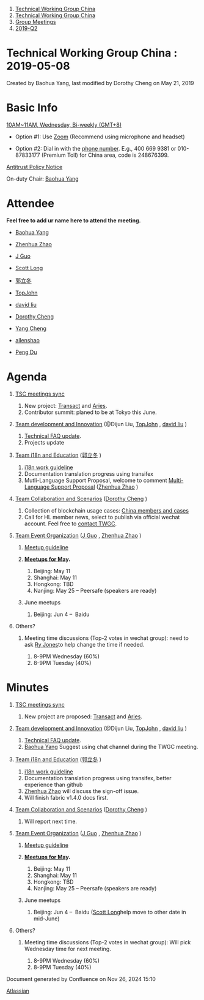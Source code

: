 1. [Technical Working Group China](index.html)
2. [Technical Working Group China](Technical-Working-Group-China_22151170.html)
3. [Group Meetings](Group-Meetings_22151180.html)
4. [2019-Q2](2019-Q2_22151182.html)

# Technical Working Group China : 2019-05-08

Created by Baohua Yang, last modified by Dorothy Cheng on May 21, 2019

# Basic Info

[10AM~11AM, Wednesday, Bi-weekly (GMT+8)](#)

- Option #1: Use [Zoom](https://zoom.us/my/hyperledger.community "https://zoom.us/my/hyperledger.community") (Recommend using microphone and headset)

<!--THE END-->

- Option #2: Dial in with the [phone number](https://zoom.us/zoomconference?m=mTUdEBuT33gjEcR54Rqsi1KmFyNgSLYP). E.g., 400 669 9381 or 010-87833177 (Premium Toll) for China area, code is 248676399.

[Antitrust Policy Notice](https://docs.google.com/presentation/d/1punUCr0mSZT9gMKCs3vCYqbWbjeS_RG-18ZrhkfwoYc/edit?ts=5a14dfdf)

On-duty Chair: [Baohua Yang](https://lf-hyperledger.atlassian.net/wiki/people/557058:17d87dbf-05fe-4c1b-84cf-fd69f7fcbb20?ref=confluence)

# Attendee

**Feel free to add ur name here to attend the meeting.**

- [Baohua Yang](https://lf-hyperledger.atlassian.net/wiki/people/557058:17d87dbf-05fe-4c1b-84cf-fd69f7fcbb20?ref=confluence)
- [Zhenhua Zhao](https://lf-hyperledger.atlassian.net/wiki/people/5da669613c95d00c3c649d6e?ref=confluence)
  
- [J Guo](https://lf-hyperledger.atlassian.net/wiki/people/70121:6a297646-8eaf-48bb-afd9-76ce748a10eb?ref=confluence)
  
- [Scott Long](https://lf-hyperledger.atlassian.net/wiki/people/712020:d1bf34a5-5759-4945-8433-6da36f1c6870?ref=confluence)
  
- [郭立冬](https://lf-hyperledger.atlassian.net/wiki/people/6183eb45bcb574006810d17f?ref=confluence)
  
- [TopJohn](https://lf-hyperledger.atlassian.net/wiki/people/5b417eec10d57114135ec9aa?ref=confluence)
- [david liu](https://lf-hyperledger.atlassian.net/wiki/people/557058:ccdd3d2a-7f2a-4159-a2f2-de5fc7776831?ref=confluence)
- [Dorothy Cheng](https://lf-hyperledger.atlassian.net/wiki/people/712020:7e5a518b-9be6-4b40-8450-a804ca93647a?ref=confluence)
  
- [Yang Cheng](https://lf-hyperledger.atlassian.net/wiki/people/712020:4461a0ca-7fe6-4b0c-9a5e-2eb1d121e60a?ref=confluence)
  
- [allenshao](https://lf-hyperledger.atlassian.net/wiki/people/70121:94959fcf-c3bb-4ec7-98c8-cd9ecf26db53?ref=confluence)
- [Peng Du](https://lf-hyperledger.atlassian.net/wiki/people/712020:40cfa3db-3ae0-4442-b843-16a107ce7b9f?ref=confluence)

# Agenda

1. [TSC meetings sync](https://lists.hyperledger.org/g/tsc "https://lists.hyperledger.org/g/tsc")
   
   1. New project: [Transact](https://lists.hyperledger.org/g/tsc/message/2161) and [Aries](https://lf-hyperledger.atlassian.net/wiki/display/HYP/Hyperledger+Aries+Proposal).
   2. Contributor summit: planed to be at Tokyo this June.
2. [Team development and Innovation](https://lf-hyperledger.atlassian.net/wiki/display/TWGC/Development+and+Innovation) (@Dijun Liu, [TopJohn](https://lf-hyperledger.atlassian.net/wiki/people/5b417eec10d57114135ec9aa?ref=confluence) , [david liu](https://lf-hyperledger.atlassian.net/wiki/people/557058:ccdd3d2a-7f2a-4159-a2f2-de5fc7776831?ref=confluence) )
   
   1. [Technical FAQ update](https://lf-hyperledger.atlassian.net/wiki/display/TWGC/FAQ).
   2. Projects update
3. [Team i18n and Education](https://lf-hyperledger.atlassian.net/wiki/display/TWGC/i18n+and+Education) ([郭立冬](https://lf-hyperledger.atlassian.net/wiki/people/6183eb45bcb574006810d17f?ref=confluence) )
   
   1. [i18n work guideline](https://wiki-archive.hyperledger.org/groups/twgc/team_ie/guideline "groups:twgc:team_ie:guideline")
   2. Documentation translation progress using transifex
   3. Mutli-Language Support Proposal, welcome to comment [Multi-Language Support Proposal](https://docs.google.com/document/d/1lOF9kxjN4hK0b4YzlEVsHO8BcB2BjA3CMSemkfdDTdM/edit?usp=sharing) ([Zhenhua Zhao](https://lf-hyperledger.atlassian.net/wiki/people/5da669613c95d00c3c649d6e?ref=confluence) )
4. [Team Collaboration and Scenarios](https://lf-hyperledger.atlassian.net/wiki/display/TWGC/Collaborations+and+Scenarios) ([Dorothy Cheng](https://lf-hyperledger.atlassian.net/wiki/people/712020:7e5a518b-9be6-4b40-8450-a804ca93647a?ref=confluence) )
   
   1. Collection of blockchain usage cases: [China members and cases](https://wiki.hyperledger.org/groups/twgc/team_cs "https://wiki.hyperledger.org/groups/twgc/team_cs")
   2. Call for HL member news, select to publish via official wechat account. Feel free to [contact TWGC](mailto:twg-china@lists.hyperledger.org).
5. [Team Event Organization](https://lf-hyperledger.atlassian.net/wiki/display/TWGC/Events+Organization) ([J Guo](https://lf-hyperledger.atlassian.net/wiki/people/70121:6a297646-8eaf-48bb-afd9-76ce748a10eb?ref=confluence) , [Zhenhua Zhao](https://lf-hyperledger.atlassian.net/wiki/people/5da669613c95d00c3c649d6e?ref=confluence) )
   
   1. [Meetup guideline](https://wiki-archive.hyperledger.org/groups/twgc/events/guideline "groups:twgc:events:guideline")
   2. **[Meetups for Ma](https://lf-hyperledger.atlassian.net/wiki/display/TWGC/Events+Organization)y.**
      
      1. Beijing: May 11
      2. Shanghai: May 11
      3. Hongkong: TBD
      4. Nanjing: May 25 – Peersafe (speakers are ready)
   3. June meetups
      
      1. Beijing: Jun 4 –  Baidu
6. Others?
   
   1. Meeting time discussions (Top-2 votes in wechat group): need to ask [Ry Jones](https://lf-hyperledger.atlassian.net/wiki/people/557058:078cecfc-fb17-4d9a-8759-b5b74efa6850?ref=confluence)to help change the time if needed.
      
      1. 8-9PM Wednesday (60%)
      2. 8-9PM Tuesday (40%)

# Minutes

1. [TSC meetings sync](https://lists.hyperledger.org/g/tsc "https://lists.hyperledger.org/g/tsc")
   
   1. New project are proposed: [Transact](https://lists.hyperledger.org/g/tsc/message/2161) and [Aries](https://lf-hyperledger.atlassian.net/wiki/display/HYP/Hyperledger+Aries+Proposal).
2. [Team development and Innovation](https://lf-hyperledger.atlassian.net/wiki/display/TWGC/Development+and+Innovation) (@Dijun Liu, [TopJohn](https://lf-hyperledger.atlassian.net/wiki/people/5b417eec10d57114135ec9aa?ref=confluence) , [david liu](https://lf-hyperledger.atlassian.net/wiki/people/557058:ccdd3d2a-7f2a-4159-a2f2-de5fc7776831?ref=confluence) )
   
   1. [Technical FAQ update](https://lf-hyperledger.atlassian.net/wiki/display/TWGC/FAQ).
   2. [Baohua Yang](https://lf-hyperledger.atlassian.net/wiki/people/557058:17d87dbf-05fe-4c1b-84cf-fd69f7fcbb20?ref=confluence) Suggest using chat channel during the TWGC meeting.
3. [Team i18n and Education](https://lf-hyperledger.atlassian.net/wiki/display/TWGC/i18n+and+Education) ([郭立冬](https://lf-hyperledger.atlassian.net/wiki/people/6183eb45bcb574006810d17f?ref=confluence) )
   
   1. [i18n work guideline](https://wiki-archive.hyperledger.org/groups/twgc/team_ie/guideline "groups:twgc:team_ie:guideline")
   2. Documentation translation progress using transifex, better experience than github
   3. [Zhenhua Zhao](https://lf-hyperledger.atlassian.net/wiki/people/5da669613c95d00c3c649d6e?ref=confluence) will discuss the sign-off issue.
   4. Will finish fabric v1.4.0 docs first.
4. [Team Collaboration and Scenarios](https://lf-hyperledger.atlassian.net/wiki/display/TWGC/Collaborations+and+Scenarios) ([Dorothy Cheng](https://lf-hyperledger.atlassian.net/wiki/people/712020:7e5a518b-9be6-4b40-8450-a804ca93647a?ref=confluence) )
   
   1. Will report next time.
5. [Team Event Organization](https://lf-hyperledger.atlassian.net/wiki/display/TWGC/Events+Organization) ([J Guo](https://lf-hyperledger.atlassian.net/wiki/people/70121:6a297646-8eaf-48bb-afd9-76ce748a10eb?ref=confluence) , [Zhenhua Zhao](https://lf-hyperledger.atlassian.net/wiki/people/5da669613c95d00c3c649d6e?ref=confluence) )
   
   1. [Meetup guideline](https://wiki-archive.hyperledger.org/groups/twgc/events/guideline "groups:twgc:events:guideline")
   2. **[Meetups for Ma](https://lf-hyperledger.atlassian.net/wiki/display/TWGC/Events+Organization)y.**
      
      1. Beijing: May 11
      2. Shanghai: May 11
      3. Hongkong: TBD
      4. Nanjing: May 25 – Peersafe (speakers are ready)
   3. June meetups
      
      1. Beijing: Jun 4 –  Baidu ([Scott Long](https://lf-hyperledger.atlassian.net/wiki/people/712020:d1bf34a5-5759-4945-8433-6da36f1c6870?ref=confluence)help move to other date in mid-June)
6. Others?
   
   1. Meeting time discussions (Top-2 votes in wechat group): Will pick Wednesday time for next meeting.
      
      1. 8-9PM Wednesday (60%)
      2. 8-9PM Tuesday (40%)

Document generated by Confluence on Nov 26, 2024 15:10

[Atlassian](http://www.atlassian.com/)
